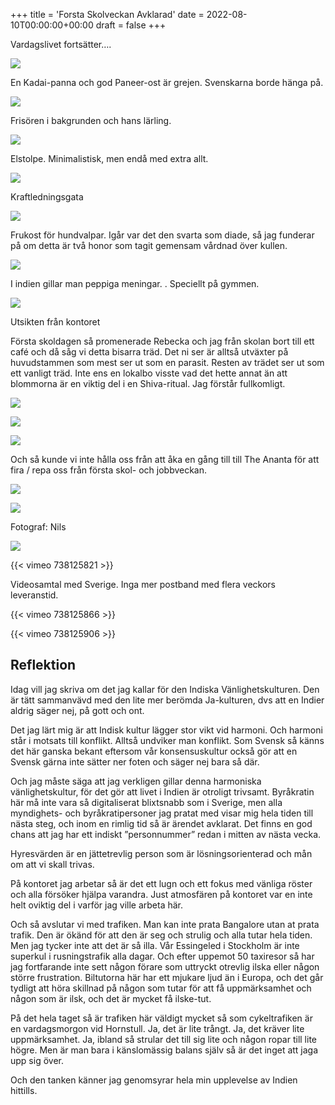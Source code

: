 +++
title = 'Forsta Skolveckan Avklarad'
date = 2022-08-10T00:00:00+00:00
draft = false
+++



 Vardagslivet fortsätter….
 




![](IMG_2971.jpeg)



 En Kadai-panna och god Paneer-ost är grejen. Svenskarna borde hänga på.
 




![](IMG_2929.jpeg)



 Frisören i bakgrunden och hans lärling.
 




![](IMG_2967.jpeg)



 Elstolpe. Minimalistisk, men endå med extra allt.
 




![](IMG_2972.jpeg)



 Kraftledningsgata
 




![](IMG_2974.jpeg)



 Frukost för hundvalpar. Igår var det den svarta som diade, så jag funderar på om detta är två honor som tagit gemensam vårdnad över kullen.
 




![](IMG_2938-edited-scaled.jpg)



 I indien gillar man peppiga meningar. . Speciellt på gymmen.
 




![](IMG_2939.jpeg)



 Utsikten från kontoret
 





 Första skoldagen så promenerade Rebecka och jag från skolan bort till ett café och då såg vi detta bisarra träd. Det ni ser är alltså utväxter på huvudstammen som mest ser ut som en parasit. Resten av trädet ser ut som ett vanligt träd. Inte ens en lokalbo visste vad det hette annat än att blommorna är en viktig del i en Shiva-ritual. Jag förstår fullkomligt.
 




![](IMG_2926.jpeg)


![](IMG_2927.jpeg)


![](IMG_4100.jpg)



 Och så kunde vi inte hålla oss från att åka en gång till till The Ananta för att fira / repa oss från första skol- och jobbveckan.
 




![](2a41756c-b6ef-4f5c-aab9-b4c9e2301777.jpg)


![](IMG_2945-1.jpeg)



 Fotograf: Nils
 




![](IMG_4119-1.jpeg)




 {{< vimeo 738125821 >}}
 



 Videosamtal med Sverige. Inga mer postband med flera veckors leveranstid.
 





 {{< vimeo 738125866 >}}
 



 {{< vimeo 738125906 >}}
 

## Reflektion



 Idag vill jag skriva om det jag kallar för den Indiska Vänlighetskulturen. Den är tätt sammanvävd med den lite mer berömda Ja-kulturen, dvs att en Indier aldrig säger nej, på gott och ont.
 



 Det jag lärt mig är att Indisk kultur lägger stor vikt vid harmoni. Och harmoni står i motsats till konflikt. Alltså undviker man konflikt. Som Svensk så känns det här ganska bekant eftersom vår konsensuskultur också gör att en Svensk gärna inte sätter ner foten och säger nej bara så där.
 



 Och jag måste säga att jag verkligen gillar denna harmoniska vänlighetskultur, för det gör att livet i Indien är otroligt trivsamt. Byråkratin här må inte vara så digitaliserat blixtsnabb som i Sverige, men alla myndighets- och byråkratipersoner jag pratat med visar mig hela tiden till nästa steg, och inom en rimlig tid så är ärendet avklarat. Det finns en god chans att jag har ett indiskt ”personnummer” redan i mitten av nästa vecka.
 



 Hyresvärden är en jättetrevlig person som är lösningsorienterad och mån om att vi skall trivas.
 



 På kontoret jag arbetar så är det ett lugn och ett fokus med vänliga röster och alla försöker hjälpa varandra. Just atmosfären på kontoret var en inte helt oviktig del i varför jag ville arbeta här.
 



 Och så avslutar vi med trafiken. Man kan inte prata Bangalore utan at prata trafik. Den är ökänd för att den är seg och strulig och alla tutar hela tiden. Men jag tycker inte att det är så illa. Vår Essingeled i Stockholm är inte superkul i rusningstrafik alla dagar. Och efter uppemot 50 taxiresor så har jag fortfarande inte sett någon förare som uttryckt otrevlig ilska eller någon större frustration. Biltutorna här har ett mjukare ljud än i Europa, och det går tydligt att höra skillnad på någon som tutar för att få uppmärksamhet och någon som är ilsk, och det är mycket få ilske-tut.
 



 På det hela taget så är trafiken här väldigt mycket så som cykeltrafiken är en vardagsmorgon vid Hornstull. Ja, det är lite trångt. Ja, det kräver lite uppmärksamhet. Ja, ibland så strular det till sig lite och någon ropar till lite högre. Men är man bara i känslomässig balans själv så är det inget att jaga upp sig över.
 



 Och den tanken känner jag genomsyrar hela min upplevelse av Indien hittills.
 



